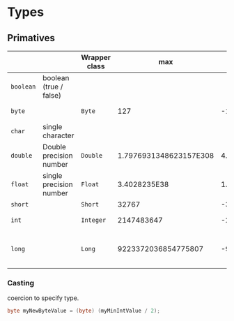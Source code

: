 # Types

## Primatives

|||Wrapper class|max | min| width | notes |
|---|---|---|---|---|---|---|
`boolean` | boolean (true / false)
|`byte`||`Byte`| 127| -128| 8 bits |v.small, uncommon 
|`char`|single character||||| 16 bits| allows you store unicode values
|`double`|Double precision number|`Double`|1.7976931348623157E308|4.9E-324 |32 bits| add `d` after declaration of digits
|`float`|single precision number|`Float`|3.4028235E38 |1.4E-45 |64 bits| add `f` after declaration of digits
|`short`||`Short` | 32767 | -32767| | 16 bits
|`int`||`Integer`|2147483647 | -2147483647| 32 bits 
|`long`||`Long`|9223372036854775807|-9223372036854775808|64 bits|add `L` end of digits tp define it as long


### Casting 

coercion to specify type. 

```java
byte myNewByteValue = (byte) (myMinIntValue / 2);
```

